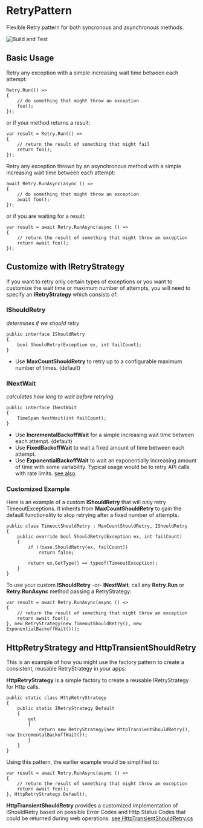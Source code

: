 # RetryPattern

Flexible Retry pattern for both syncronous and asynchronous methods.

![Build and Test](https://github.com/nbayles05/retrypattern/workflows/Build%20and%20Test/badge.svg)

## Basic Usage
 
Retry any exception with a simple increasing wait time between each attempt:
```
Retry.Run(() =>
{
    // do something that might throw an exception
    foo();
});
```
or if your method returns a result:
```
var result = Retry.Run(() =>
{
    // return the result of something that might fail
    return foo();
});
```
Retry any exception thrown by an asynchronous method with a simple increasing wait time between each attempt:
```
await Retry.RunAsync(async () =>
{
    // do something that might throw an exception
    await foo();
});
```
or if you are waiting for a result:
```
var result = await Retry.RunAsync(async () =>
{
    // return the result of something that might throw an exception
    return await foo();
});
```

## Customize with IRetryStrategy

If you want to retry only certain types of exceptions or you want to customize the wait time or maximum number of attempts, you will need to specify an **IRetryStrategy** which consists of:

### IShouldRetry

_determines if we should retry_
```
public interface IShouldRetry
{
    bool ShouldRetry(Exception ex, int failCount);
}
```
* Use **MaxCountShouldRetry** to retry up to a configurable maximum number of times. (default)

### INextWait

_calculates how long to wait before retrying_
```
public interface INextWait
{
    TimeSpan NextWait(int failCount);
}
```
* Use **IncrementalBackoffWait** for a simple increasing wait time between each attempt. (default)
* Use **FixedBackoffWait** to wait a fixed amount of time between each attempt.
* Use **ExponentialBackoffWait** to wait an exponentially increasing amount of time with some variability.  Typical usage would be to retry API calls with rate limits. [see also](https://en.wikipedia.org/wiki/Exponential_backoff).


### Customized Example

Here is an example of a custom **IShouldRetry** that will only retry TimeoutExceptions.  It inherits from **MaxCountShouldRetry** to gain the default functionality to stop retrying after a fixed number of attempts.
```
public class TimeoutShouldRetry : MaxCountShouldRetry, IShouldRetry
{
    public override bool ShouldRetry(Exception ex, int failCount)
    {
        if (!base.ShouldRetry(ex, failCount))
            return false;

        return ex.GetType() == typeof(TimeoutException);
    }
}
```

To use your custom **IShouldRetry** -or- **INextWait**, call any **Retry.Run** or **Retry.RunAsync** method passing a RetryStrategy:
```
var result = await Retry.RunAsync(async () =>
{
    // return the result of something that might throw an exception
    return await foo();
}, new RetryStrategy(new TimeoutShouldRetry(), new ExponentialBackoffWait()));
```

## HttpRetryStrategy and HttpTransientShouldRetry
This is an example of how you might use the factory pattern to create a consistent, reusable RetryStrategy in your apps:

**HttpRetryStrategy** is a simple factory to create a reusable IRetryStrategy for Http calls.
```
public static class HttpRetryStrategy
{
    public static IRetryStrategy Default
    {
        get
        {
            return new RetryStrategy(new HttpTransientShouldRetry(), new IncrementalBackoffWait());
        }
    }
}
```
Using this pattern, the earlier example would be simplified to:
```
var result = await Retry.RunAsync(async () =>
{
    // return the result of something that might throw an exception
    return await foo();
}, HttpRetryStrategy.Default);
```

**HttpTransientShouldRetry** provides a customized implementation of IShouldRetry based on possible Error Codes and Http Status Codes that could be returned during web operations.
[see HttpTransientShouldRetry.cs](/RetryPattern.Http/HttpTransientShouldRetry.cs)
